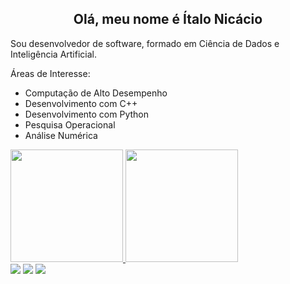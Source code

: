 <h2 align=center>Olá, meu nome é Ítalo Nicácio</h2>

Sou desenvolvedor de software, formado em Ciência de Dados e Inteligência Artificial.

Áreas de Interesse:
- Computação de Alto Desempenho
- Desenvolvimento com C++
- Desenvolvimento com Python
- Pesquisa Operacional
- Análise Numérica

<div>
  <a href="https://github.com/italonicacio">
  <img height="180em" src="https://github-readme-stats.vercel.app/api?username=italonicacio&show_icons=true&theme=onedark&include_all_commits=true&count_private=true"/>
  <img height="180em" src="https://github-readme-stats.vercel.app/api/top-langs/?username=italonicacio&layout=compact&langs_count=7&theme=onedark&hide=roff"/>
  </a>
</div>
  
<div> 
  <a href="https://www.instagram.com/italonicacio/" target="_blank"><img src="https://img.shields.io/badge/-Instagram-%23E4405F?style=for-the-badge&logo=instagram&logoColor=white"></a>
  <a href="mailto:italonicacio@gmail.com" target="_blank"><img src="https://img.shields.io/badge/-Gmail-%23333?style=for-the-badge&logo=gmail&logoColor=white"></a>
  <a href="https://www.linkedin.com/in/italonicacio/" target="_blank"><img src="https://img.shields.io/badge/-LinkedIn-%230077B5?style=for-the-badge&logo=linkedin&logoColor=white"></a> 
</div>
